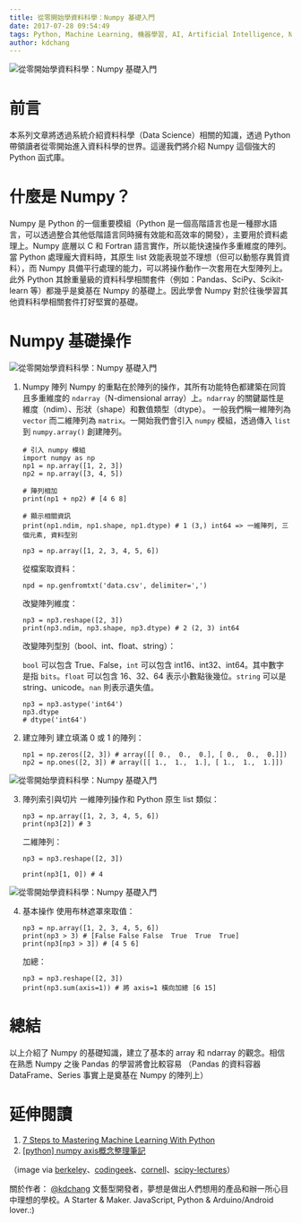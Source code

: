 ```yaml
---
title: 從零開始學資料科學：Numpy 基礎入門
date: 2017-07-28 09:54:49
tags: Python, Machine Learning, 機器學習, AI, Artificial Intelligence, NLP, Data Mining, 人工智慧, 監督式學習, Supervised learning, 從零開始學資料科學, Numpy, 資料科學, data science, data scientist
author: kdchang
---
```


![ 從零開始學資料科學：Numpy 基礎入門](/img/kdchang/numpy.jpg)

# 前言
本系列文章將透過系統介紹資料科學（Data Science）相關的知識，透過 Python 帶領讀者從零開始進入資料科學的世界。這邊我們將介紹 Numpy 這個強大的 Python 函式庫。

# 什麼是 Numpy？
Numpy 是 Python 的一個重要模組（Python 是一個高階語言也是一種膠水語言，可以透過整合其他低階語言同時擁有效能和高效率的開發），主要用於資料處理上。Numpy 底層以 C 和 Fortran 語言實作，所以能快速操作多重維度的陣列。當 Python 處理龐大資料時，其原生 list 效能表現並不理想（但可以動態存異質資料），而 Numpy 具備平行處理的能力，可以將操作動作一次套用在大型陣列上。此外 Python 其餘重量級的資料科學相關套件（例如：Pandas、SciPy、Scikit-learn 等）都幾乎是奠基在 Numpy 的基礎上。因此學會 Numpy 對於往後學習其他資料科學相關套件打好堅實的基礎。

# Numpy 基礎操作

![ 從零開始學資料科學：Numpy 基礎入門](/img/kdchang/arrays.png)

1. Numpy 陣列
    Numpy 的重點在於陣列的操作，其所有功能特色都建築在同質且多重維度的 `ndarray`（N-dimensional array）上。`ndarray` 的關鍵屬性是維度（ndim）、形狀（shape）和數值類型（dtype）。 一般我們稱一維陣列為 `vector` 而二維陣列為 `matrix`。一開始我們會引入 `numpy` 模組，透過傳入 `list` 到 `numpy.array()` 創建陣列。

    ```
    # 引入 numpy 模組
    import numpy as np
    np1 = np.array([1, 2, 3])
    np2 = np.array([3, 4, 5])

    # 陣列相加
    print(np1 + np2) # [4 6 8]
    
    # 顯示相關資訊
    print(np1.ndim, np1.shape, np1.dtype) # 1 (3,) int64 => 一維陣列, 三個元素, 資料型別

    np3 = np.array([1, 2, 3, 4, 5, 6])
    ```

    從檔案取資料：

    ```
    npd = np.genfromtxt('data.csv', delimiter=',')
    ```

    改變陣列維度：

    ```
    np3 = np3.reshape([2, 3])
    print(np3.ndim, np3.shape, np3.dtype) # 2 (2, 3) int64
    ```

    改變陣列型別（bool、int、float、string）：

    `bool` 可以包含 True、False，`int` 可以包含 int16、int32、int64。其中數字是指 `bits`。`float` 可以包含 16、32、64 表示小數點後幾位。`string` 可以是 string、unicode。`nan` 則表示遺失值。

    ```
    np3 = np3.astype('int64')
    np3.dtype
    # dtype('int64')
    ```

2. 建立陣列
    建立填滿 0 或 1 的陣列：

    ```
    np1 = np.zeros([2, 3]) # array([[ 0.,  0.,  0.], [ 0.,  0.,  0.]])
    np2 = np.ones([2, 3]) # array([[ 1.,  1.,  1.], [ 1.,  1.,  1.]])
    ```

![ 從零開始學資料科學：Numpy 基礎入門](/img/kdchang/numpy_indexing.png)

3. 陣列索引與切片
    一維陣列操作和 Python 原生 list 類似：
    
    ```
    np3 = np.array([1, 2, 3, 4, 5, 6])
    print(np3[2]) # 3    
    ```

    二維陣列：
    ```
    np3 = np3.reshape([2, 3])

    print(np3[1, 0]) # 4
    ```

![ 從零開始學資料科學：Numpy 基礎入門](/img/kdchang/axis.png)

4. 基本操作
    使用布林遮罩來取值：

    ```
    np3 = np.array([1, 2, 3, 4, 5, 6])
    print(np3 > 3) # [False False False  True  True  True]
    print(np3[np3 > 3]) # [4 5 6]
    ```

    加總：

    ```
    np3 = np3.reshape([2, 3])
    print(np3.sum(axis=1)) # 將 axis=1 橫向加總 [6 15]
    ```

# 總結
以上介紹了 Numpy 的基礎知識，建立了基本的 array 和 ndarray 的觀念。相信在熟悉 Numpy 之後 Pandas 的學習將會比較容易 （Pandas 的資料容器 DataFrame、Series 事實上是奠基在 Numpy 的陣列上）

# 延伸閱讀
1. [7 Steps to Mastering Machine Learning With Python](http://www.kdnuggets.com/2015/11/seven-steps-machine-learning-python.html)
2. [[python] numpy axis概念整理筆記](http://changtw-blog.logdown.com/posts/895468-python-numpy-axis-concept-organize-notes)

（image via [berkeley](https://bids.berkeley.edu/sites/default/files/styles/400x225/public/projects/numpy_project_page.jpg?itok=flrdydei)、[codingeek](http://www.codingeek.com/wp-content/uploads/2017/01/2D-arrays.png)、[cornell](http://pages.physics.cornell.edu/~myers/teaching/ComputationalMethods/python/anatomyarray.png)、[scipy-lectures](http://www.scipy-lectures.org/_images/numpy_fancy_indexing.png)）


關於作者：
[@kdchang](http://blog.kdchang.cc) 文藝型開發者，夢想是做出人們想用的產品和辦一所心目中理想的學校。A Starter & Maker. JavaScript, Python & Arduino/Android lover.:) 